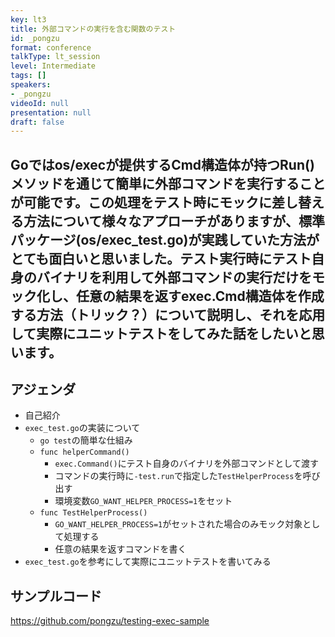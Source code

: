 ```yaml
---
key: lt3
title: 外部コマンドの実行を含む関数のテスト
id: _pongzu
format: conference
talkType: lt_session
level: Intermediate
tags: []
speakers:
- _pongzu
videoId: null
presentation: null
draft: false
---
```

Goではos/execが提供するCmd構造体が持つRun()メソッドを通じて簡単に外部コマンドを実行することが可能です。この処理をテスト時にモックに差し替える方法について様々なアプローチがありますが、標準パッケージ(os/exec_test.go)が実践していた方法がとても面白いと思いました。テスト実行時にテスト自身のバイナリを利用して外部コマンドの実行だけをモック化し、任意の結果を返すexec.Cmd構造体を作成する方法（トリック？）について説明し、それを応用して実際にユニットテストをしてみた話をしたいと思います。
---
## アジェンダ
- 自己紹介
- `exec_test.go`の実装について
   - `go test`の簡単な仕組み
   - `func helperCommand()`
      - `exec.Command()`にテスト自身のバイナリを外部コマンドとして渡す
      - コマンドの実行時に`-test.run`で指定した`TestHelperProcess`を呼び出す
      - 環境変数`GO_WANT_HELPER_PROCESS=1`をセット
   - `func TestHelperProcess()`
      - `GO_WANT_HELPER_PROCESS=1`がセットされた場合のみモック対象として処理する
      -  任意の結果を返すコマンドを書く
- `exec_test.go`を参考にして実際にユニットテストを書いてみる

## サンプルコード
https://github.com/pongzu/testing-exec-sample